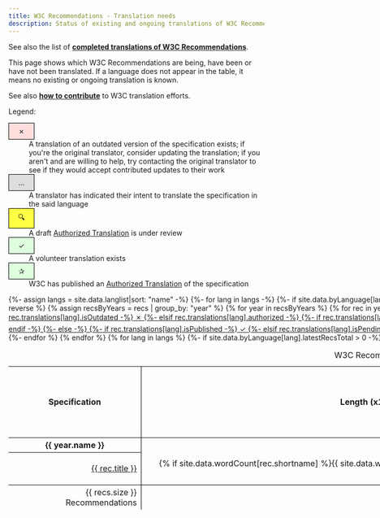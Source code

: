 ```yaml
---
title: W3C Recommendations - Translation needs
description: Status of existing and ongoing translations of W3C Recommendations (authorized and volunteer translations)
---
```


See also the list of [**completed translations of W3C Recommendations**](../).

This page shows which W3C Recommendations are being, have been or have not been translated. If a language does not appear in the table, it means no existing or ongoing translation is known.

See also [**how to contribute**](../contribute/) to W3C translation efforts.

Legend:
<dl class="legend">
<dt class="outdated">✗</dt>
<dd>A translation of an outdated version of the specification exists; if you're the original translator, consider updating the translation; if you aren't and are willing to help, try contacting the original translator to see if they would accept contributed updates to their work</dd>
<dt class="draft">…</dt>
<dd>A translator has indicated their intent to translate the specification in the said language</dd>
<dt class="review">🔍</dt>
<dd>A draft <a href="https://www.w3.org/2005/02/TranslationPolicy.html">Authorized Translation</a> is under review</dd>
<dt class="published">✓</dt>
<dd>A volunteer translation exists</dd>
<dt class="published">✰</dt>
<dd>W3C has published an <a href="https://www.w3.org/2005/02/TranslationPolicy.html">Authorized Translation</a> of the specification</dd>
</dl>

<div class="table-wrap" role="region" aria-labelledby="matrix-caption" tabindex="0">
<table>
  <caption id="matrix-caption">W3C Recommendations translation status</caption>
  <thead>
    <tr>
      <th id="specs">Specification</th>
      <th>Length (x1,000 words)</th>
      {%- assign langs = site.data.langlist|sort: "name" -%}
      {%- for lang in langs -%}
      {%- if site.data.byLanguage[lang].latestRecsTotal > 0 -%}
      <th class="lang"><div><span>{{ site.data.lang[lang].name }}</span></div></th>
      {% endif %}
      {%- endfor -%}
    </tr>
  </thead>
  {% assign recs = site.data.recs | where: "isLatest", true | sort: "date" | reverse %}
  {% assign recsByYears = recs | group_by: "year" %}
  {% for year in recsByYears %}
  <tbody id="y{{year.name}}" aria-live="polite">
    <tr>
      <th colspan="{{ langs.size }}">{{ year.name }}</th>
    </tr>
    {% for rec in year.items %}
    <tr>
      <th scope="row"><a href="{{rec.shortlink}}">{{ rec.title }}</a></th>
      <td class="num">{% if site.data.wordCount[rec.shortname] %}{{ site.data.wordCount[rec.shortname] | divided_by: 1000 | round }}{% endif %}</td>
      {% for lang in langs %}
      {%- if site.data.byLanguage[lang].latestRecsTotal > 0 -%}
      <td{% if rec.translations %}
           {% if rec.translations[lang] %}
            class="{{ rec.translations[lang].states | join: ' ' }}"><a title="{% if rec.translations[lang].isOutdated %}Outdated {% elsif rec.translations[lang].isPending %}Ongoing {% elsif rec.translations[lang].isInReview %}Pending review {% endif %}{% if rec.translations[lang].authorized %}Authorized {% endif %}{{ site.data.lang[lang].name }} translation of {{ rec.translations[lang].origTitle }}" href="{{ rec.translations[lang].uri }}"><span aria-role="img">
             {%- if rec.translations[lang].isOutdated -%}
               ✗
             {%- elsif rec.translations[lang].authorized -%}
               {%- if rec.translations[lang].isPublished -%}
                 ✰
               {%- elsif rec.translations[lang].isInReview -%}
                 🔍
               {%- elsif rec.translations[lang].isPending -%}
                 …
               {%- endif -%}
             {%- else -%}
               {%- if rec.translations[lang].isPublished -%}
                 ✓
               {%- elsif rec.translations[lang].isPending -%}
                 …
               {%- endif -%}
             {%- endif -%}</span></a>
           {%- else -%}
             >
           {%- endif- %}
         {%- else -%}
           >
         {%- endif -%}
      </td>
      {% endif %}
      {%- endfor- %}
    </tr>
    {%- endfor %}
  </tbody>
  {% endfor %}
  <tfoot>
    <tr>
      <th scope="row">{{ recs.size }} Recommendations</th>
      <td></td>
      {% for lang in langs %}
      {%- if site.data.byLanguage[lang].latestRecsTotal > 0 -%}
      <td>{{ site.data.byLanguage[lang].latestRecsTotal }}</td>
      {% endif %}
      {%- endfor -%}
    </tr>
  </tfoot>
</table>
</div>

<!-- TODO: non-RECS -->

<style>
a[href]:focus, a[href]:hover {
  background: #f8f8f8;
  background: rgba(75%, 75%, 75%, .25);
  border-bottom-width: 3px;
  margin-bottom: -2px;
  opacity: 1;
}

dl.legend dt { width: 2.5em; padding: 0.5em; text-align: center; margin-right: 1em; }

.published, .review, .draft, .outdated { border: 1px black solid; }
.published { background-color: #dfd; }
.review { background-color: #ff4; }
.draft { background-color: #ddd; }
.outdated { background-color: #fdd; }

table { border-collapse: collapse; }
th, tfoot td { border-right: 1px black solid; }
tfoot td { text-align: right; }
th[scope="row"] { text-align: right; font-weight: normal; border-left: 0; }
tbody { border-bottom: 1px solid black; }
tbody td { padding: 0; text-align: center; vertical-align: middle; border-right: thin gray solid; }
tbody td.num { padding: 0.75em; text-align: right; }
tbody td a { display: block; margin: 0; width: 100%; height: 100%; }

tbody tr.hidden { display: none; }

thead tr th.lang { position: sticky; top: 0; z-index: 10; background-color: transparent;}

th.lang {
  /* Something you can count on */
  height: 140px;
  white-space: nowrap;
  border-right: none;
}
.table-wrap {
    width: 100rem !important;
    max-width: 100rem !important;
    max-height: 500px;
}
th.lang > div {
  transform:
    /* Magic Numbers */
    translate(17px, 50px)
    /* 315 is really 360 - 45 */
    rotate(315deg);
  width: 30px;
}
th.lang > div > span {
  z-index: 11;
  background-color: #024488;
  padding: 6px 10px;
  border-bottom: 1px solid gray;
  border-right: 1px solid gray;
}
</style>

<script src="filter.js"></script>
